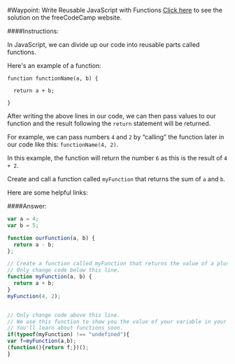#Waypoint: Write Reusable JavaScript with Functions
<a href="http://freecodecamp.com/challenges/Waypoint:%20Write%20Reusable%20JavaScript%20with%20Functions?solution=var%20a%20%3D%204%3B%0Avar%20b%20%3D%205%3B%0A%0Afunction%20ourFunction(a%2C%20b)%20%7B%0A%20%20return%20a%20-%20b%3B%0A%7D%3B%0A%0A%2F%2F%20Create%20a%20function%20called%20myFunction%20that%20returns%20the%20value%20of%20a%20plus%20b.%0A%2F%2F%20Only%20change%20code%20below%20this%20line.%0Afunction%20myFunction(a%2C%20b)%20%7B%0A%20%20return%20a%20%2B%20b%3B%0A%7D%0AmyFunction(4%2C%202)%3B%0A%0A%0A%2F%2F%20Only%20change%20code%20above%20this%20line.%0A%2F%2F%20We%20use%20this%20function%20to%20show%20you%20the%20value%20of%20your%20variable%20in%20your%20output%20box.%0A%2F%2F%20You%27ll%20learn%20about%20functions%20soon.%0Aif(typeof(myFunction)%20!%3D%3D%20%22undefined%22)%7B%0Avar%20f%3DmyFunction(a%2Cb)%3B%0A(function()%7Breturn%20f%3B%7D)()%3B%0A%7D%0A" target="_blank">Click here</a> to see the solution on the freeCodeCamp website.


####Instructions:
<p class="wrappable negative-10">In JavaScript, we can divide up our code into reusable parts called functions.</p><p class="wrappable negative-10">Here&apos;s an example of a function:</p><p class="wrappable negative-10"><code>function functionName(a, b) {</code></p><p class="wrappable negative-10"><code>&#x2009;&#x2009;return a + b;</code></p><p class="wrappable negative-10"><code>}</code></p><p class="wrappable negative-10">After writing the above lines in our code, we can then pass values to our function and the result following the <code>return</code> statement will be returned.</p><p class="wrappable negative-10">For example, we can pass numbers <code>4</code> and <code>2</code> by &#x201C;calling&#x201D; the function later in our code like this: <code>functionName(4, 2)</code>.</p><p class="wrappable negative-10">In this example, the function will return the number <code>6</code> as this is the result of <code>4 + 2</code>.</p><p class="wrappable negative-10">Create and call a function called <code>myFunction</code> that returns the sum of <code>a</code> and <code>b</code>.</p><div class="negative-bottom-margin-30"><div id="MDN-links"><p class="negative-10">Here are some helpful links:</p></div></div>


####Answer:
```javascript
var a = 4;
var b = 5;

function ourFunction(a, b) {
  return a - b;
};

// Create a function called myFunction that returns the value of a plus b.
// Only change code below this line.
function myFunction(a, b) {
  return a + b;
}
myFunction(4, 2);


// Only change code above this line.
// We use this function to show you the value of your variable in your output box.
// You'll learn about functions soon.
if(typeof(myFunction) !== "undefined"){
var f=myFunction(a,b);
(function(){return f;})();
}

```